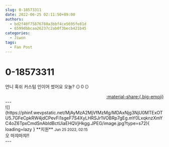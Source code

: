 ```yaml
---
slug: 0-18573311
date: 2022-06-25 02:11:50+09:00
authors:
  - bd2f40f75876788a3bbf4ce5695fe81d
  - 6599dbbcaa26237c2ab0f3becb421b45
categories:
  - Jiwon
tags:
  - Fan Post
---
```


# 0-18573311

<div class="post-container" markdown="1">
<div class="content-container md-sidebar__scrollwrap" markdown="1">

언니 혹쉬 커스텀 인이어 썼어요 오늘? ⊙０⊙

</div>
</div>

<div style="text-align: right;" markdown="1">
<a href="https://weverse.io/fromis9/fanpost/0-18573311" style="text-align: right;">:material-share:{.big-emoji}</a>
</div>
---

<div class="comments-container md-sidebar__scrollwrap" markdown="1">
<div class="comment" markdown="1">
<div class='id-container' markdown="1">
![](https://phinf.wevpstatic.net/MjAyMzA2MjVfMzMg/MDAxNjg3NjU0MTExOTU5.7GFeCpkRW4jdCPevFi1sgeF7S4XyLHRSJr1VOBRp7gEg.mY0LxqknzXmYC4oZ6TpxCmdSnAbldBctUiaEHQVjHkgg.JPEG/image.jpg?type=s72){ loading=lazy }
**<span class="artist">지원</span>** <small>Jun 25 2022, 02:15</small><br>
</div>
<div class='comment-body' markdown="1">
오 마쟈마쟈!!
</div>
</div>
</div>
---

